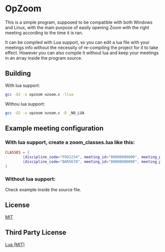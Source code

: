# OpZoom

This is a simple program, supposed to be compatible with both Windows and Linux, with the main purpose of easily opening Zoom with the right meeting according to the time it is ran.

It can be compiled with Lua support, so you can edit a lua file with your meetings info without the necessity of re-compiling the project for it to take effect. However you can also compile it without lua and keep your meetings in an array inside the program source.
## Building

With lua support:

```sh
gcc -O2 -o opzoom ozoom.c -llua
```
Withou lua support:

```sh
gcc -O2 -o opzoom ozoom.c -D _NO_LUA
```

## Example meeting configuration

### With lua support, create a zoom_classes.lua like this:

```lua
CLASSES = {
		{discipline_code="FOO1234", meeting_id="00000000000", meeting_pass="xxxxxxxxxxxxxxxxxxxxxxxxxxxxxxxx", days = (MONDAY | WEDNESDAY),	time = 11},
		{discipline_code="BAR5678", meeting_id="00000000000", meeting_pass="xxxxxxxxxxxxxxxxxxxxxxxxxxxxxxxx", days = (FRIDAY),				time = 11},
}
```

### Without lua support:

Check example inside the source file.

## License
[MIT](https://choosealicense.com/licenses/mit/)

## Third Party License
[Lua (MIT)](https://www.lua.org/license.html)
